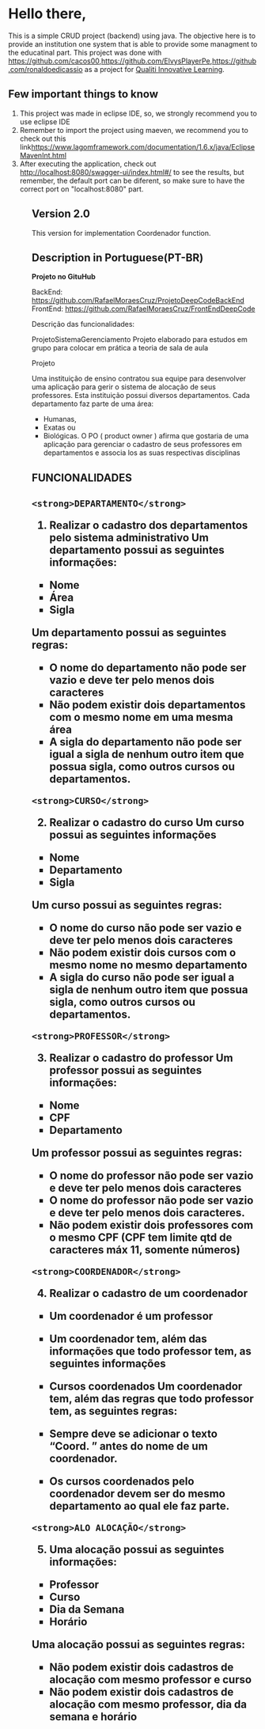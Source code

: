 <h1>Hello there,</h1>

This is a simple CRUD project (backend) using java. The objective here is to provide an institution one system that is able to provide some managment to the educatinal part. This project was done with <a href="https://github.com/cacos00">https://github.com/cacos00</a>,<a href="https://github.com/ElvysPlayerPe">https://github.com/ElvysPlayerPe</a>,<a href="https://github.com/ronaldoedicassio">https://github.com/ronaldoedicassio</a> as a project for <a href="https://www.linkedin.com/company/qualitilearning/"> Qualiti Innovative Learning</a>.

<h2>Few important things to know</h2>
<ol>
  <li>This project was made in eclipse IDE, so, we strongly recommend you to use eclipse IDE</li>
  <li>Remember to import the project using maeven, we recommend you to check out this link<a href="https://www.lagomframework.com/documentation/1.6.x/java/EclipseMavenInt.html">https://www.lagomframework.com/documentation/1.6.x/java/EclipseMavenInt.html</a></li>
  <li>After executing the application, check out <a href="http://localhost:8080/swagger-ui/index.html#/">http://localhost:8080/swagger-ui/index.html#/</a> to see the results, but remember, the default port can be diferent, so make sure to have the correct port on "localhost:8080" part.</li>
<ol>

<h2>Version 2.0</h2>
This version for implementation Coordenador function.

  <h2>Description in Portuguese(PT-BR)</h2>

  <strong>Projeto no GituHub</strong>
  
  BackEnd: https://github.com/RafaelMoraesCruz/ProjetoDeepCodeBackEnd
  <br>
  FrontEnd: https://github.com/RafaelMoraesCruz/FrontEndDeepCode

  Descrição das funcionalidades:

  ProjetoSistemaGerenciamento
  Projeto elaborado para estudos em grupo para colocar em prática a teoria de sala de aula

  Projeto

  Uma instituição de ensino contratou sua equipe para desenvolver uma aplicação para gerir o sistema de alocação de seus professores. Esta instituição possui diversos departamentos. Cada departamento faz parte de uma área:

  - Humanas,
  - Exatas ou
  - Biológicas.
  O PO ( product owner ) afirma que gostaria de uma aplicação para gerenciar o cadastro de seus professores em departamentos e associa los as suas respectivas disciplinas

  <h2>FUNCIONALIDADES<h2>

	<strong>DEPARTAMENTO</strong>
	
  1. Realizar o cadastro dos departamentos pelo sistema administrativo Um departamento possui as seguintes informações:

   - Nome
   - Área
   - Sigla

   Um departamento possui as seguintes regras:

   - O nome do departamento não pode ser vazio e deve ter pelo menos dois caracteres
   - Não podem existir dois departamentos com o mesmo nome em uma mesma área
   - A sigla do departamento não pode ser igual a sigla de nenhum outro item que possua sigla, como outros cursos ou departamentos.

	<strong>CURSO</strong>
  2.  Realizar o cadastro do curso Um curso possui as seguintes informações

   - Nome
   - Departamento
   - Sigla

   Um curso possui as seguintes regras:

   - O nome do curso não pode ser vazio e deve ter pelo menos dois caracteres
   - Não podem existir dois cursos com o mesmo nome no mesmo departamento
   - A sigla do curso não pode ser igual a sigla de nenhum outro item que possua sigla, como outros cursos ou departamentos.

	<strong>PROFESSOR</strong>
  3. Realizar o cadastro do professor Um professor possui as seguintes informações:

   - Nome
   - CPF
   - Departamento

   Um professor possui as seguintes regras:

   - O nome do professor não pode ser vazio e deve ter pelo menos dois caracteres
   - O nome do professor não pode ser vazio e deve ter pelo menos dois caracteres. 
   - Não podem existir dois professores com o mesmo CPF (CPF tem limite qtd de caracteres máx 11, somente números)

	<strong>COORDENADOR</strong>
  4. Realizar o cadastro de um coordenador

   - Um coordenador é um professor
   - Um coordenador tem, além das informações que todo professor tem, as seguintes informações

   - Cursos coordenados
   Um coordenador tem, além das regras que todo professor tem, as seguintes regras:

   - Sempre deve se adicionar o texto “Coord. ” antes do nome de um 
  coordenador.
   - Os cursos coordenados pelo coordenador devem ser do mesmo departamento ao qual ele faz parte.

	<strong>ALO ALOCAÇÃO</strong>
  5. Uma alocação possui as seguintes informações:

   - Professor
   - Curso
   - Dia da Semana
   - Horário

   Uma alocação possui as seguintes regras:

   - Não podem existir dois cadastros de alocação com mesmo professor e curso
   - Não podem existir dois cadastros de alocação com mesmo professor, dia da semana e horário
